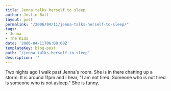 ```yaml
---
title: Jenna talks herself to sleep
author: Justin Ball
layout: post
permalink: "/2006/04/11/jenna-talks-herself-to-sleep/"
tags:
- Jenna
- The Kids
date: '2006-04-11T06:00:00Z'
templateKey: blog-post
path: "/jenna-talks-herself-to-sleep"
description: ''
---
```


Two nights ago I walk past Jenna's room. She is in there chatting up a storm. It is around 11pm and I hear,
"I am not tired. Someone who is not tired is someone who is not asleep." She is funny.
